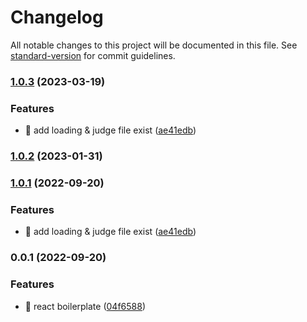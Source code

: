 # Changelog

All notable changes to this project will be documented in this file. See [standard-version](https://github.com/conventional-changelog/standard-version) for commit guidelines.

### [1.0.3](https://github.com/BlackBerry009/create-boilerplate-cli/compare/v0.0.1...v1.0.3) (2023-03-19)


### Features

* 🎸 add loading & judge file exist ([ae41edb](https://github.com/BlackBerry009/create-boilerplate-cli/commit/ae41edb871ade1cd304e7f41010f23cd83086b99))

### [1.0.2](https://github.com/BlackBerry009/m-cli/compare/v1.0.1...v1.0.2) (2023-01-31)

### [1.0.1](https://github.com/BlackBerry009/m-cli/compare/v0.0.1...v1.0.1) (2022-09-20)


### Features

* 🎸 add loading & judge file exist ([ae41edb](https://github.com/BlackBerry009/m-cli/commit/ae41edb871ade1cd304e7f41010f23cd83086b99))

### 0.0.1 (2022-09-20)


### Features

* 🎸 react boilerplate ([04f6588](https://github.com/BlackBerry009/m-cli/commit/04f6588292a5fe0aeff1563466ad9e796b75b91c))
